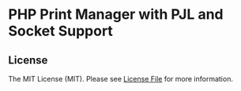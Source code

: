 # PHP Print Manager with PJL and Socket Support

## License

The MIT License (MIT). Please see [License File](LICENSE.md) for more information.

